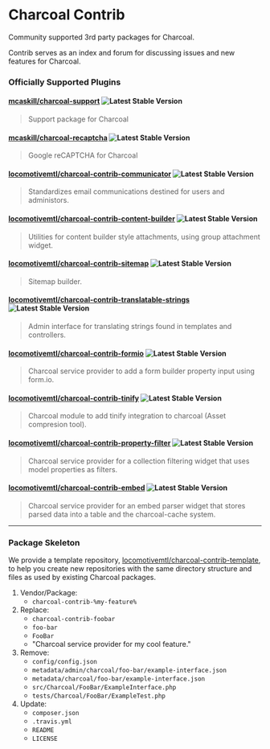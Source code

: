 # Charcoal Contrib

Community supported 3rd party packages for Charcoal.

Contrib serves as an index and forum for discussing issues and new features for Charcoal.

### Officially Supported Plugins

#### [mcaskill/charcoal-support](https://packagist.org/packages/mcaskill/charcoal-support) ![Latest Stable Version](https://img.shields.io/packagist/v/mcaskill/charcoal-support.svg?style=flat-square)
> Support package for Charcoal

#### [mcaskill/charcoal-recaptcha](https://packagist.org/packages/mcaskill/charcoal-recaptcha) ![Latest Stable Version](https://img.shields.io/packagist/v/mcaskill/charcoal-recaptcha.svg?style=flat-square)
> Google reCAPTCHA for Charcoal

#### [locomotivemtl/charcoal-contrib-communicator](https://packagist.org/packages/locomotivemtl/charcoal-contrib-communicator) ![Latest Stable Version](https://img.shields.io/packagist/v/locomotivemtl/charcoal-contrib-communicator.svg?style=flat-square)
> Standardizes email communications destined for users and administors.

#### [locomotivemtl/charcoal-contrib-content-builder](https://packagist.org/packages/locomotivemtl/charcoal-contrib-content-builder) ![Latest Stable Version](https://img.shields.io/packagist/v/locomotivemtl/charcoal-contrib-content-builder.svg?style=flat-square)
> Utilities for content builder style attachments, using group attachment widget.

#### [locomotivemtl/charcoal-contrib-sitemap](https://packagist.org/packages/locomotivemtl/charcoal-contrib-sitemap) ![Latest Stable Version](https://img.shields.io/packagist/v/locomotivemtl/charcoal-contrib-sitemap.svg?style=flat-square)
> Sitemap builder.

#### [locomotivemtl/charcoal-contrib-translatable-strings](https://packagist.org/packages/locomotivemtl/charcoal-contrib-translatable-strings) ![Latest Stable Version](https://img.shields.io/packagist/v/locomotivemtl/charcoal-contrib-translatable-strings.svg?style=flat-square)
> Admin interface for translating strings found in templates and controllers.

#### [locomotivemtl/charcoal-contrib-formio](https://packagist.org/packages/locomotivemtl/charcoal-contrib-formio) ![Latest Stable Version](https://img.shields.io/packagist/v/locomotivemtl/charcoal-contrib-formio.svg?style=flat-square)
> Charcoal service provider to add a form builder property input using form.io.

#### [locomotivemtl/charcoal-contrib-tinify](https://packagist.org/packages/locomotivemtl/charcoal-contrib-tinify) ![Latest Stable Version](https://img.shields.io/packagist/v/locomotivemtl/charcoal-contrib-tinify.svg?style=flat-square)
> Charcoal module to add tinify integration to charcoal (Asset compresion tool).

#### [locomotivemtl/charcoal-contrib-property-filter](https://packagist.org/packages/locomotivemtl/charcoal-contrib-property-filter) ![Latest Stable Version](https://img.shields.io/packagist/v/locomotivemtl/charcoal-contrib-property-filter.svg?style=flat-square)
> Charcoal service provider for a collection filtering widget that uses model properties as filters.

#### [locomotivemtl/charcoal-contrib-embed](https://packagist.org/packages/locomotivemtl/charcoal-contrib-embed) ![Latest Stable Version](https://img.shields.io/packagist/v/locomotivemtl/charcoal-contrib-embed.svg?style=flat-square)
> Charcoal service provider for an embed parser widget that stores parsed data into a table and the charcoal-cache system.

---

### Package Skeleton

We provide a template repository, [locomotivemtl/charcoal-contrib-template](https://github.com/locomotivemtl/charcoal-contrib-template), to help you create new repositories with the same directory structure and files as used by existing Charcoal packages.

1.  Vendor/Package:
    -   `charcoal-contrib-%my-feature%`
2.  Replace:
    -   `charcoal-contrib-foobar`
    -   `foo-bar`
    -   `FooBar`
    -   "Charcoal service provider for my cool feature."
3.  Remove:
    -   `config/config.json`
    -   `metadata/admin/charcoal/foo-bar/example-interface.json`
    -   `metadata/charcoal/foo-bar/example-interface.json`
    -   `src/Charcoal/FooBar/ExampleInterface.php`
    -   `tests/Charcoal/FooBar/ExampleTest.php`
4.  Update:
    -   `composer.json`
    -   `.travis.yml`
    -   `README`
    -   `LICENSE`
